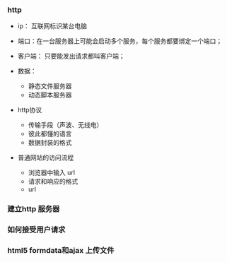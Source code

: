 ### http

- ip： 互联网标识某台电脑

- 端口：在一台服务器上可能会启动多个服务，每个服务都要绑定一个端口；

- 客户端： 只要能发出请求都叫客户端；

- 数据：

    - 静态文件服务器
    - 动态脚本服务器

- http协议

    - 传输手段（声波、无线电）
    - 彼此都懂的语言
    - 数据封装的格式

- 普通网站的访问流程

    - 浏览器中输入 url
    - 请求和响应的格式
    - url  

### 建立http 服务器

### 如何接受用户请求

### html5 formdata和ajax 上传文件